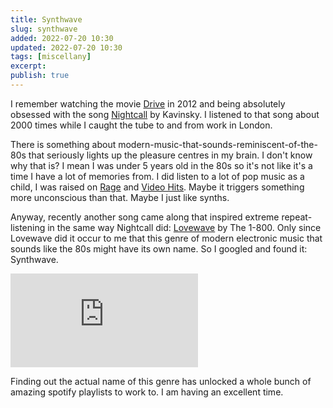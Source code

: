 ```yaml
---
title: Synthwave
slug: synthwave
added: 2022-07-20 10:30
updated: 2022-07-20 10:30
tags: [miscellany]
excerpt:
publish: true
---
```


I remember watching the movie [Drive](https://www.imdb.com/title/tt0780504/) in 2012 and being absolutely obsessed with the song [Nightcall](https://www.youtube.com/watch?v=MV_3Dpw-BRY) by Kavinsky. I listened to that song about 2000 times while I caught the tube to and from work in London.

There is something about modern-music-that-sounds-reminiscent-of-the-80s that seriously lights up the pleasure centres in my brain. I don't know why that is? I mean I was under 5 years old in the 80s so it's not like it's a time I have a lot of memories from. I did listen to a lot of pop music as a child, I was raised on [Rage](<https://en.wikipedia.org/wiki/Rage_(TV_program)>) and [Video Hits](<https://en.wikipedia.org/wiki/Video_Hits_(Australian_TV_series)>). Maybe it triggers something more unconscious than that. Maybe I just like synths.

Anyway, recently another song came along that inspired extreme repeat-listening in the same way Nightcall did: [Lovewave](https://www.youtube.com/watch?v=X_XjmZ7YG-E) by The 1-800. Only since Lovewave did it occur to me that this genre of modern electronic music that sounds like the 80s might have its own name. So I googled and found it: Synthwave.

<div class="video-wrap">
<iframe src="https://www.youtube.com/embed/K9tqKh_-itM" title="YouTube video player" frameborder="0" allow="accelerometer; autoplay; clipboard-write; encrypted-media; gyroscope; picture-in-picture" allowfullscreen></iframe>
</div>

Finding out the actual name of this genre has unlocked a whole bunch of amazing spotify playlists to work to. I am having an excellent time.
